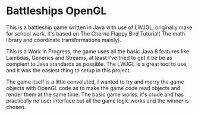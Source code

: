 # Battleships OpenGL
This is a battleship game written in Java with use of LWJGL, originally make for school work, it's based on The Cherno Flappy Bird Tutorial( The math library and coordinate transformations mainly).

This is a Work In Progress, the game uses all the basic Java 8 features like Lambdas, Generics and Streams, at least I've tried to get it be be as compient to Java standards as possible. The LWJGL is a great tool to use, and it was the easiest thing to setup in this project.

The game itself is a little convoluted, I wanted to try and merry the game objects with OpenGL code as to make the game code read objects and render them at the same time. The basic game works, it's crude and has practically no user interface but all the game logic works and the winner is chosen.
